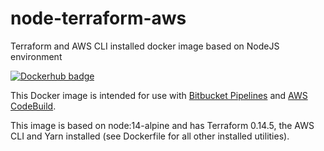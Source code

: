 # node-terraform-aws
Terraform and AWS CLI installed docker image based on NodeJS environment

[![Dockerhub badge](http://dockeri.co/image/floydocker/node-terraform-aws)](https://hub.docker.com/r/floydocker/node-terraform-aws)

This Docker image is intended for use with [Bitbucket Pipelines](https://bitbucket.org/product/features/pipelines) and [AWS CodeBuild](https://aws.amazon.com/codebuild).

This image is based on node:14-alpine and has Terraform 0.14.5, the AWS CLI and Yarn installed (see Dockerfile for all other installed utilities).

